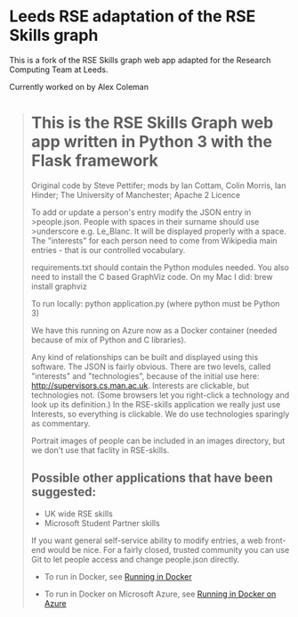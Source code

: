 # Leeds RSE adaptation of the RSE Skills graph
This is a fork of the RSE Skills graph web app adapted for the Research Computing Team at Leeds.

Currently worked on by Alex Coleman
> # This is the RSE Skills Graph web app written in Python 3 with the Flask framework
>Original code by Steve Pettifer; mods by Ian Cottam, Colin Morris, Ian Hinder;
> The University of Manchester;
>Apache 2 Licence
>
>To add or update a person's entry modify the JSON entry in >people.json. People with spaces in their surname should use >underscore e.g. Le_Blanc.
It will be displayed properly with a space. The "interests" for each person need to come from Wikipedia main entries - that is our controlled vocabulary.
>
>requirements.txt should contain the Python modules needed.
You also need to install the C based GraphViz code. On my Mac I did: brew install graphviz
>
>To run locally: python application.py
(where python must be Python 3)
>
>We have this running on Azure now as a Docker container (needed because of mix of Python and C libraries).
>
>
>Any kind of relationships can be built and displayed using this software.
>The JSON is fairly obvious. There are two levels, called "interests" and "technologies", because of the initial use here:
>http://supervisors.cs.man.ac.uk.
>Interests are clickable, but technologies not. (Some browsers let you right-click a technology and look up its definition.)
>In the RSE-skills application we really just use Interests, so everything is clickable. We do use technologies sparingly as commentary.
>
>Portrait images of people can be included in an images directory, but we don't use that faclity in RSE-skills.
>
>## Possible other applications that have been suggested:
>- UK wide RSE skills
>- Microsoft Student Partner skills
>
>
>If you want general self-service ability to modify entries, a web front-end would be nice.
>For a fairly closed, trusted community you can use Git to let people access and change people.json directly.
>
>
>- To run in Docker, see [Running in Docker](doc/RunningInDocker.md)
>
>- To run in Docker on Microsoft Azure, see [Running in Docker on Azure](doc/RunningOnAzureWithDocker.md)
